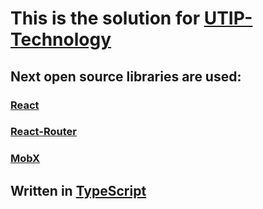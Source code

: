 # This is the solution for [UTIP-Technology](https://www.utip.ru/)

## Next open source libraries are used:

### [React](https://react.dev/)

### [React-Router](https://reactrouter.com/en/main)

### [MobX](https://mobx.js.org/README.html)

## Written in [TypeScript](https://www.typescriptlang.org/)
